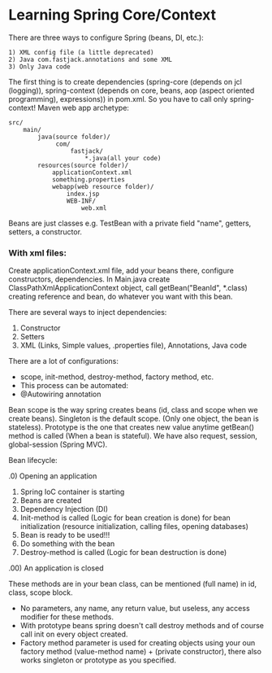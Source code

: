 # Learning Spring Core/Context
    
There are three ways to configure Spring (beans, DI, etc.):

    1) XML config file (a little deprecated)
    2) Java com.fastjack.annotations and some XML
    3) Only Java code

The first thing is to create dependencies (spring-core (depends on jcl (logging)), spring-context 
(depends on core, beans, aop (aspect oriented programming), expressions)) in pom.xml. 
So you have to call only spring-context!
Maven web app archetype:

    src/
        main/
            java(source folder)/
                 com/
                     fastjack/
                         *.java(all your code)
            resources(source folder)/
                applicationContext.xml
                something.properties
                webapp(web resource folder)/
                    index.jsp
                    WEB-INF/
                        web.xml

Beans are just classes e.g. TestBean with a private field "name", getters, setters, a constructor.

### With xml files:
Create applicationContext.xml file, add your beans there, configure constructors, dependencies. 
In Main.java create ClassPathXmlApplicationContext object, call getBean("BeanId", *.class) 
creating reference and bean, do whatever you want with this bean.

There are several ways to inject dependencies:
1) Constructor
2) Setters
3) XML (Links, Simple values, .properties file), Annotations, Java code

There are a lot of configurations:
* scope, init-method, destroy-method, factory method, etc.
* This process can be automated:
* @Autowiring annotation

Bean scope is the way spring creates beans (id, class and scope when we create beans). 
Singleton is the default scope. (Only one object, the bean is stateless). Prototype is the one that 
creates new value anytime getBean() method is called (When a bean is stateful). We have also request, 
session, global-session (Spring MVC).

Bean lifecycle:

.0) Opening an application

1) Spring IoC container is starting
2) Beans are created
3) Dependency Injection (DI)
4) Init-method is called (Logic for bean creation is done)
for bean initialization (resource initialization, calling files, opening databases)
5) Bean is ready to be used!!!
6) Do something with the bean
7) Destroy-method is called (Logic for bean destruction is done) 

.00) An application is closed

These methods are in your bean class, can be mentioned (full name) in id, class, scope block.
* No parameters, any name, any return value, but useless, any access modifier for these methods.
* With prototype beans spring doesn't call destroy methods and of course call init on every object created.
* Factory method parameter is used for creating objects using your oun factory method (value-method name) +
(private constructor), there also works singleton or prototype as you specified.